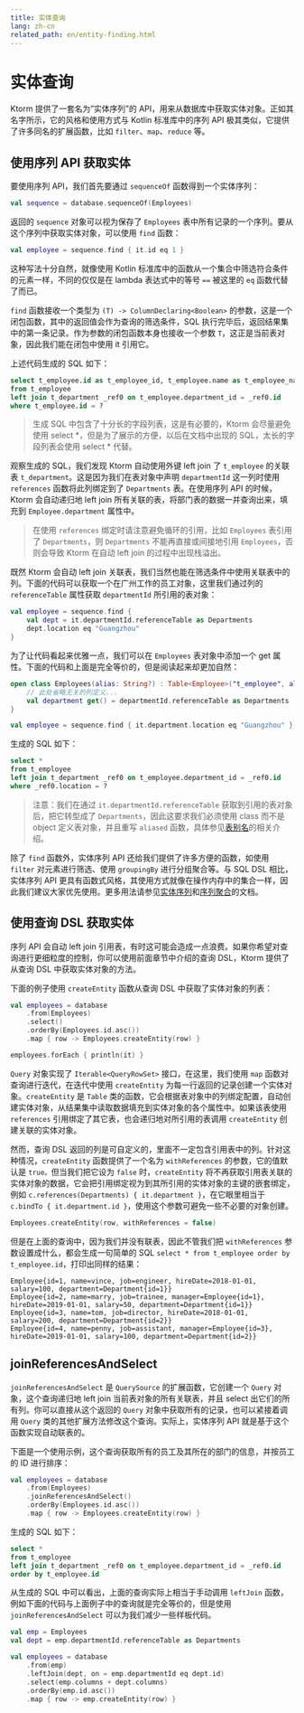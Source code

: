 ```yaml
---
title: 实体查询
lang: zh-cn
related_path: en/entity-finding.html
---
```


# 实体查询

Ktorm 提供了一套名为”实体序列”的 API，用来从数据库中获取实体对象。正如其名字所示，它的风格和使用方式与 Kotlin 标准库中的序列 API 极其类似，它提供了许多同名的扩展函数，比如 `filter`、`map`、`reduce` 等。

## 使用序列 API 获取实体

要使用序列 API，我们首先要通过 `sequenceOf` 函数得到一个实体序列：

```kotlin
val sequence = database.sequenceOf(Employees)
```

返回的 `sequence` 对象可以视为保存了 `Employees` 表中所有记录的一个序列。要从这个序列中获取实体对象，可以使用 `find` 函数：

```kotlin
val employee = sequence.find { it.id eq 1 }
```

这种写法十分自然，就像使用 Kotlin 标准库中的函数从一个集合中筛选符合条件的元素一样，不同的仅仅是在 lambda 表达式中的等号 `==` 被这里的 `eq` 函数代替了而已。

`find` 函数接收一个类型为 `(T) -> ColumnDeclaring<Boolean>` 的参数，这是一个闭包函数，其中的返回值会作为查询的筛选条件，SQL 执行完毕后，返回结果集中的第一条记录。作为参数的闭包函数本身也接收一个参数 `T`，这正是当前表对象，因此我们能在闭包中使用 it 引用它。

上述代码生成的 SQL 如下：

```sql
select t_employee.id as t_employee_id, t_employee.name as t_employee_name, t_employee.job as t_employee_job, t_employee.manager_id as t_employee_manager_id, t_employee.hire_date as t_employee_hire_date, t_employee.salary as t_employee_salary, t_employee.department_id as t_employee_department_id, _ref0.id as _ref0_id, _ref0.name as _ref0_name, _ref0.location as _ref0_location 
from t_employee 
left join t_department _ref0 on t_employee.department_id = _ref0.id 
where t_employee.id = ? 
```

> 生成 SQL 中包含了十分长的字段列表，这是有必要的，Ktorm 会尽量避免使用 select \*，但是为了展示的方便，以后在文档中出现的 SQL，太长的字段列表会使用 select \* 代替。

观察生成的 SQL，我们发现 Ktorm 自动使用外键 left join 了 `t_employee` 的关联表 `t_department`。这是因为我们在表对象中声明 `departmentId` 这一列时使用 `references` 函数将此列绑定到了 `Departments` 表。在使用序列 API 的时候，Ktorm 会自动递归地 left join 所有关联的表，将部门表的数据一并查询出来，填充到 `Employee.department` 属性中。

> 在使用 `references` 绑定时请注意避免循环的引用，比如 `Employees` 表引用了 `Departments`，则 `Departments` 不能再直接或间接地引用 `Employees`，否则会导致 Ktorm 在自动 left join 的过程中出现栈溢出。

既然 Ktorm 会自动 left join 关联表，我们当然也能在筛选条件中使用关联表中的列。下面的代码可以获取一个在广州工作的员工对象，这里我们通过列的 `referenceTable` 属性获取 `departmentId` 所引用的表对象：

```kotlin
val employee = sequence.find {
    val dept = it.departmentId.referenceTable as Departments
    dept.location eq "Guangzhou"
}
```

为了让代码看起来优雅一点，我们可以在 `Employees` 表对象中添加一个 get 属性。下面的代码和上面是完全等价的，但是阅读起来却更加自然：

```kotlin
open class Employees(alias: String?) : Table<Employee>("t_employee", alias) {
    // 此处省略无关的列定义...
    val department get() = departmentId.referenceTable as Departments
}

val employee = sequence.find { it.department.location eq "Guangzhou" }
```

生成的 SQL 如下：

````sql
select * 
from t_employee 
left join t_department _ref0 on t_employee.department_id = _ref0.id 
where _ref0.location = ? 
````

> 注意：我们在通过 `it.departmentId.referenceTable` 获取到引用的表对象后，把它转型成了 `Departments`，因此这要求我们必须使用 class 而不是 object 定义表对象，并且重写 `aliased` 函数，具体参见[表别名](./joining.html#自连接查询与表别名)的相关介绍。

除了 `find` 函数外，实体序列 API 还给我们提供了许多方便的函数，如使用 `filter` 对元素进行筛选、使用 `groupingBy` 进行分组聚合等。与 SQL DSL 相比，实体序列 API 更具有函数式风格，其使用方式就像在操作内存中的集合一样，因此我们建议大家优先使用。更多用法请参见[实体序列](./entity-sequence.html)和[序列聚合](./sequence-aggregation.html)的文档。

## 使用查询 DSL 获取实体

序列 API 会自动 left join 引用表，有时这可能会造成一点浪费。如果你希望对查询进行更细粒度的控制，你可以使用前面章节中介绍的查询 DSL，Ktorm 提供了从查询 DSL 中获取实体对象的方法。

下面的例子使用 `createEntity` 函数从查询 DSL 中获取了实体对象的列表：

```kotlin
val employees = database
    .from(Employees)
    .select()
    .orderBy(Employees.id.asc())
    .map { row -> Employees.createEntity(row) }

employees.forEach { println(it) }
```

`Query` 对象实现了 `Iterable<QueryRowSet>` 接口，在这里，我们使用 `map` 函数对查询进行迭代，在迭代中使用 `createEntity` 为每一行返回的记录创建一个实体对象。`createEntity` 是 `Table` 类的函数，它会根据表对象中的列绑定配置，自动创建实体对象，从结果集中读取数据填充到实体对象的各个属性中。如果该表使用 `references` 引用绑定了其它表，也会递归地对所引用的表调用 `createEntity` 创建关联的实体对象。

然而，查询 DSL 返回的列是可自定义的，里面不一定包含引用表中的列。针对这种情况，`createEntity` 函数提供了一个名为 `withReferences` 的参数，它的值默认是 `true。`但当我们把它设为 `false` 时，`createEntity` 将不再获取引用表关联的实体对象的数据，它会把引用绑定视为到其所引用的实体对象的主键的嵌套绑定，例如 `c.references(Departments) { it.department }`，在它眼里相当于 `c.bindTo { it.department.id }`，使用这个参数可避免一些不必要的对象创建。

```kotlin
Employees.createEntity(row, withReferences = false)
```

但是在上面的查询中，因为我们并没有联表，因此不管我们把 `withReferences` 参数设置成什么，都会生成一句简单的 SQL `select * from t_employee order by t_employee.id`，打印出同样的结果：

````plain
Employee{id=1, name=vince, job=engineer, hireDate=2018-01-01, salary=100, department=Department{id=1}}
Employee{id=2, name=marry, job=trainee, manager=Employee{id=1}, hireDate=2019-01-01, salary=50, department=Department{id=1}}
Employee{id=3, name=tom, job=director, hireDate=2018-01-01, salary=200, department=Department{id=2}}
Employee{id=4, name=penny, job=assistant, manager=Employee{id=3}, hireDate=2019-01-01, salary=100, department=Department{id=2}}
````

## joinReferencesAndSelect

`joinReferencesAndSelect` 是 `QuerySource` 的扩展函数，它创建一个 `Query` 对象，这个查询递归地 left join 当前表对象的所有关联表，并且 select 出它们的所有列。你可以直接从这个返回的 `Query` 对象中获取所有的记录，也可以紧接着调用 `Query` 类的其他扩展方法修改这个查询。实际上，实体序列 API 就是基于这个函数实现自动联表的。

下面是一个使用示例，这个查询获取所有的员工及其所在的部门的信息，并按员工的 ID 进行排序：

````kotlin
val employees = database
    .from(Employees)
    .joinReferencesAndSelect()
    .orderBy(Employees.id.asc())
    .map { row -> Employees.createEntity(row) }
````

生成的 SQL 如下：

````sql
select * 
from t_employee 
left join t_department _ref0 on t_employee.department_id = _ref0.id 
order by t_employee.id 
````

从生成的 SQL 中可以看出，上面的查询实际上相当于手动调用 `leftJoin` 函数，例如下面的代码与上面例子中的查询就是完全等价的，但是使用 `joinReferencesAndSelect` 可以为我们减少一些样板代码。

```kotlin
val emp = Employees
val dept = emp.departmentId.referenceTable as Departments

val employees = database
    .from(emp)
    .leftJoin(dept, on = emp.departmentId eq dept.id)
    .select(emp.columns + dept.columns)
    .orderBy(emp.id.asc())
    .map { row -> emp.createEntity(row) }
```